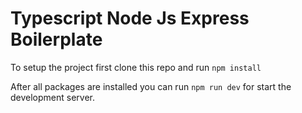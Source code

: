 # Typescript Node Js Express Boilerplate

To setup the project first clone this repo and run
```npm install```

After all packages are installed you can run 
```npm run dev``` for start the development server.